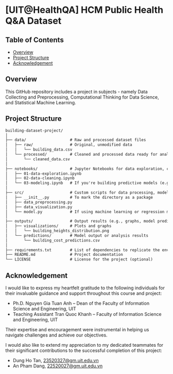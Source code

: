 # [UIT@HealthQA] HCM Public Health Q&A Dataset

## Table of Contents
- [Overview](#overview)
- [Project Structure](#project-structure)
- [Acknowledgement](#acknowledgement)

## Overview
This GitHub repository includes a project in subjects - namely Data Collecting and Preprocessing, Computational Thinking for Data Science, and Statistical Machine Learning.


## Project Structure
```tex
building-dataset-project/
│
├── data/                   # Raw and processed dataset files
│   ├── raw/                # Original, unmodified data
│   │   └── building_data.csv
│   └── processed/          # Cleaned and processed data ready for analysis or model training
│       └── cleaned_data.csv
│
├── notebooks/              # Jupyter Notebooks for data exploration, cleaning, and analysis
│   ├── 01-data-exploration.ipynb
│   ├── 02-data-cleaning.ipynb
│   └── 03-modeling.ipynb   # If you're building predictive models (e.g., predicting building costs)
│
├── src/                    # Custom scripts for data processing, modeling, etc.
│   ├── __init__.py         # To mark the directory as a package
│   ├── data_preprocessing.py
│   ├── data_visualization.py
│   └── model.py            # If using machine learning or regression models
│
├── outputs/                # Output results (e.g., graphs, model predictions, etc.)
│   ├── visualizations/     # Plots and graphs
│   │   └── building_heights_distribution.png
│   └── predictions/        # Model output or analysis results
│       └── building_cost_predictions.csv
│
├── requirements.txt        # List of dependencies to replicate the environment
├── README.md               # Project documentation
└── LICENSE                 # License for the project (optional)

```

## Acknowledgement
I would like to express my heartfelt gratitude to the following individuals for their invaluable guidance and support throughout this course and project:
- Ph.D. Nguyen Gia Tuan Anh – Dean of the Faculty of Information Science and Engineering, UIT
- Teaching Assistant Tran Quoc Khanh – Faculty of Information Science and Engineering, UIT

Their expertise and encouragement were instrumental in helping us navigate challenges and achieve our objectives.

I would also like to extend my appreciation to my dedicated teammates for their significant contributions to the successful completion of this project:
- Dung Ho Tan, 23520327@gm.uit.edu.vn
- An Pham Dang, 22520027@gm.uit.edu.vn
